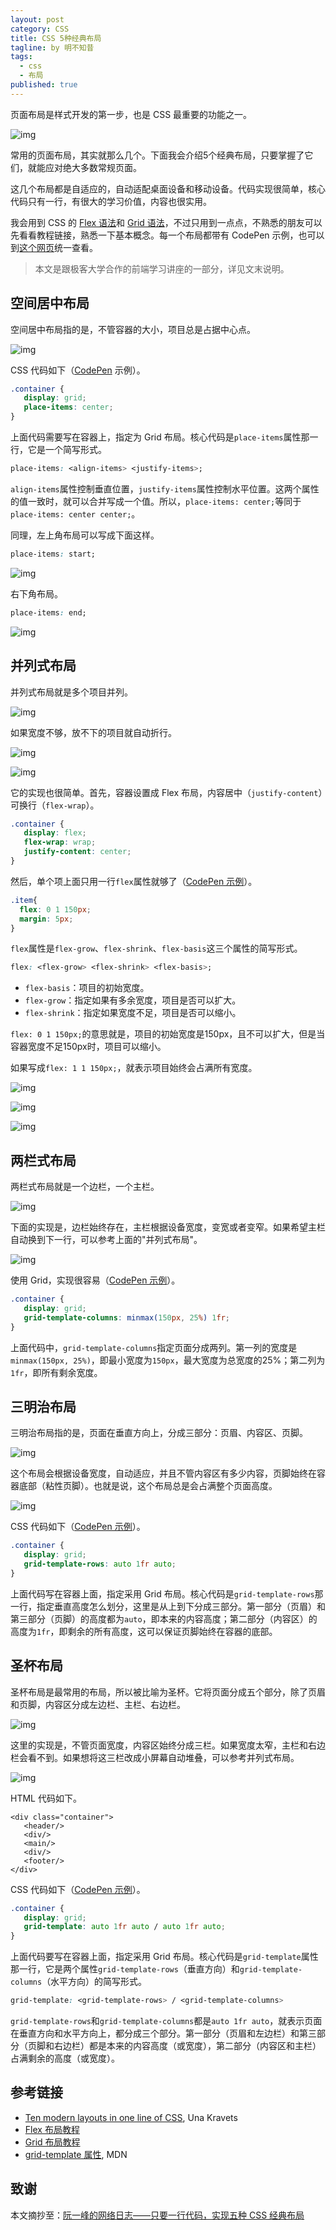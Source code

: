 ```yaml
---
layout: post
category: CSS
title: CSS 5种经典布局
tagline: by 明不知昔
tags: 
  - css
  - 布局
published: true
---
```


页面布局是样式开发的第一步，也是 CSS 最重要的功能之一。

![img](https://www.wangbase.com/blogimg/asset/202008/bg2020080719.jpg)

常用的页面布局，其实就那么几个。下面我会介绍5个经典布局，只要掌握了它们，就能应对绝大多数常规页面。

这几个布局都是自适应的，自动适配桌面设备和移动设备。代码实现很简单，核心代码只有一行，有很大的学习价值，内容也很实用。

<!--more-->

我会用到 CSS 的 [Flex 语法](http://www.ruanyifeng.com/blog/2015/07/flex-grammar.html)和 [Grid 语法](http://www.ruanyifeng.com/blog/2019/03/grid-layout-tutorial.html)，不过只用到一点点，不熟悉的朋友可以先看看教程链接，熟悉一下基本概念。每一个布局都带有 CodePen 示例，也可以到[这个网页](https://1linelayouts.glitch.me/)统一查看。

> 本文是跟极客大学合作的前端学习讲座的一部分，详见文末说明。



## 空间居中布局

空间居中布局指的是，不管容器的大小，项目总是占据中心点。

![img](https://www.wangbase.com/blogimg/asset/202008/bg2020080703.jpg)

CSS 代码如下（[CodePen](https://codepen.io/una/pen/YzyYbBx) 示例）。

 ```css
.container {
    display: grid;
    place-items: center;
} 
 ```

上面代码需要写在容器上，指定为 Grid 布局。核心代码是`place-items`属性那一行，它是一个简写形式。

 ```css
place-items: <align-items> <justify-items>;
 ```

`align-items`属性控制垂直位置，`justify-items`属性控制水平位置。这两个属性的值一致时，就可以合并写成一个值。所以，`place-items: center;`等同于`place-items: center center;`。

同理，左上角布局可以写成下面这样。

 ```css
place-items: start;
 ```

![img](https://www.wangbase.com/blogimg/asset/202008/bg2020080704.jpg)

右下角布局。

 ```css
place-items: end;
 ```

![img](https://www.wangbase.com/blogimg/asset/202008/bg2020080705.jpg)



## 并列式布局

并列式布局就是多个项目并列。

![img](https://www.wangbase.com/blogimg/asset/202008/bg2020080706.jpg)

如果宽度不够，放不下的项目就自动折行。

![img](https://www.wangbase.com/blogimg/asset/202008/bg2020080707.jpg)

![img](https://www.wangbase.com/blogimg/asset/202008/bg2020080708.jpg)

它的实现也很简单。首先，容器设置成 Flex 布局，内容居中（`justify-content`）可换行（`flex-wrap`）。

 ```css
.container {
    display: flex;
    flex-wrap: wrap;
    justify-content: center;
}
 ```

然后，单个项上面只用一行`flex`属性就够了（[CodePen 示例](https://codepen.io/una/pen/WNQdBza)）。

 ```css
.item{
   flex: 0 1 150px;
   margin: 5px;
}
 ```

`flex`属性是`flex-grow`、`flex-shrink`、`flex-basis`这三个属性的简写形式。

 ```css
flex: <flex-grow> <flex-shrink> <flex-basis>;
 ```

- `flex-basis`：项目的初始宽度。
- `flex-grow`：指定如果有多余宽度，项目是否可以扩大。
- `flex-shrink`：指定如果宽度不足，项目是否可以缩小。

`flex: 0 1 150px;`的意思就是，项目的初始宽度是150px，且不可以扩大，但是当容器宽度不足150px时，项目可以缩小。

如果写成`flex: 1 1 150px;`，就表示项目始终会占满所有宽度。

![img](https://www.wangbase.com/blogimg/asset/202008/bg2020080711.jpg)

![img](https://www.wangbase.com/blogimg/asset/202008/bg2020080710.jpg)

![img](https://www.wangbase.com/blogimg/asset/202008/bg2020080709.jpg)



## 两栏式布局

两栏式布局就是一个边栏，一个主栏。

![img](https://www.wangbase.com/blogimg/asset/202008/bg2020080712.jpg)

下面的实现是，边栏始终存在，主栏根据设备宽度，变宽或者变窄。如果希望主栏自动换到下一行，可以参考上面的"并列式布局"。

![img](https://www.wangbase.com/blogimg/asset/202008/bg2020080714.jpg)

使用 Grid，实现很容易（[CodePen 示例](https://codepen.io/una/pen/gOaNeWL)）。

 ```css
.container {
    display: grid;
    grid-template-columns: minmax(150px, 25%) 1fr;
}
 ```

上面代码中，`grid-template-columns`指定页面分成两列。第一列的宽度是`minmax(150px, 25%)`，即最小宽度为`150px`，最大宽度为总宽度的25%；第二列为`1fr`，即所有剩余宽度。



## 三明治布局

三明治布局指的是，页面在垂直方向上，分成三部分：页眉、内容区、页脚。

![img](https://www.wangbase.com/blogimg/asset/202008/bg2020080715.jpg)

这个布局会根据设备宽度，自动适应，并且不管内容区有多少内容，页脚始终在容器底部（粘性页脚）。也就是说，这个布局总是会占满整个页面高度。

![img](https://www.wangbase.com/blogimg/asset/202008/bg2020080716.jpg)

CSS 代码如下（[CodePen 示例](https://codepen.io/una/pen/bGVXPWB)）。

 ```css
.container {
    display: grid;
    grid-template-rows: auto 1fr auto;
}
 ```

上面代码写在容器上面，指定采用 Grid 布局。核心代码是`grid-template-rows`那一行，指定垂直高度怎么划分，这里是从上到下分成三部分。第一部分（页眉）和第三部分（页脚）的高度都为`auto`，即本来的内容高度；第二部分（内容区）的高度为`1fr`，即剩余的所有高度，这可以保证页脚始终在容器的底部。



## 圣杯布局

圣杯布局是最常用的布局，所以被比喻为圣杯。它将页面分成五个部分，除了页眉和页脚，内容区分成左边栏、主栏、右边栏。

![img](https://www.wangbase.com/blogimg/asset/202008/bg2020080717.jpg)

这里的实现是，不管页面宽度，内容区始终分成三栏。如果宽度太窄，主栏和右边栏会看不到。如果想将这三栏改成小屏幕自动堆叠，可以参考并列式布局。

![img](https://www.wangbase.com/blogimg/asset/202008/bg2020080718.jpg)

HTML 代码如下。

 ```markup
<div class="container">
    <header/>
    <div/>
    <main/>
    <div/>
    <footer/>
</div>
 ```

CSS 代码如下（[CodePen 示例](https://codepen.io/una/pen/mdVbdBy)）。

 ```css
.container {
    display: grid;
    grid-template: auto 1fr auto / auto 1fr auto;
}
 ```

上面代码要写在容器上面，指定采用 Grid 布局。核心代码是`grid-template`属性那一行，它是两个属性`grid-template-rows`（垂直方向）和`grid-template-columns`（水平方向）的简写形式。

 ```css
grid-template: <grid-template-rows> / <grid-template-columns>
 ```

`grid-template-rows`和`grid-template-columns`都是`auto 1fr auto`，就表示页面在垂直方向和水平方向上，都分成三个部分。第一部分（页眉和左边栏）和第三部分（页脚和右边栏）都是本来的内容高度（或宽度），第二部分（内容区和主栏）占满剩余的高度（或宽度）。

## 参考链接

- [Ten modern layouts in one line of CSS](https://web.dev/one-line-layouts/), Una Kravets
- [Flex 布局教程](http://www.ruanyifeng.com/blog/2015/07/flex-grammar.html)
- [Grid 布局教程](http://www.ruanyifeng.com/blog/2019/03/grid-layout-tutorial.html)
- [grid-template 属性](https://developer.mozilla.org/en-US/docs/Web/CSS/grid-template), MDN



## 致谢

本文摘抄至：[阮一峰的网络日志——只要一行代码，实现五种 CSS 经典布局](http://www.ruanyifeng.com/blog/2020/08/five-css-layouts-in-one-line.html)